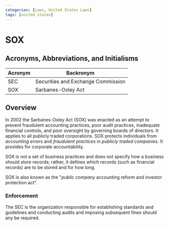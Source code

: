 ```yaml
---
categories: [Laws, United States Laws]
tags: [united states]
---
```


# SOX

## Acronyms, Abbreviations, and Initialisms

| Acronym | Backronym |
| - | - |
| SEC | Securities and Exchange Commission |
| SOX | Sarbanes-Oxley Act |

## Overview

In 2002 the Sarbanes-Oxley Act (SOX) was enacted as an attempt to prevent fraudulent accounting practices, poor audit practices, inadequate financial controls, and poor oversight by governing boards of directors. It applies to all publicly traded corporations. SOX protects individuals from *accounting errors* and *fraudulent practices* in *publicly traded companies*. It provides for corporate accountability.

SOX is not a set of business practices and does not specify how a business should store records; rather, it defines which records (such as financial records) are to be stored and for how long.

SOX is also known as the "*public company* accounting reform and investor protection act".

### Enforcement

The SEC is the organization responsible for establishing standards and guidelines and conducting audits and imposing subsequent fines should any be required.
